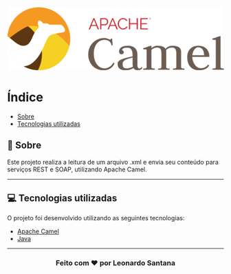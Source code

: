 <h1 align="center">
    <img src="src/main/resources/docs/camel.png">
</h1>

# Índice

- [Sobre](#-sobre)
- [Tecnologias utilizadas](#-tecnologias-utilizadas)

## 🔖 Sobre

Este projeto realiza a leitura de um arquivo .xml e envia seu conteúdo para serviços REST e SOAP, utilizando Apache Camel.

---

## 💻 Tecnologias utilizadas

O projeto foi desenvolvido utilizando as seguintes tecnologias:

- [Apache Camel](https://camel.apache.org)
- [Java](https://dev.java)

---

<h3 align="center">
  Feito com ❤️ por Leonardo Santana
</h3>
